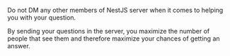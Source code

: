 Do not DM any other members of NestJS server when it comes to helping you with your question.

By sending your questions in the server, you maximize the number of people that see them and therefore maximize your chances of getting an answer.